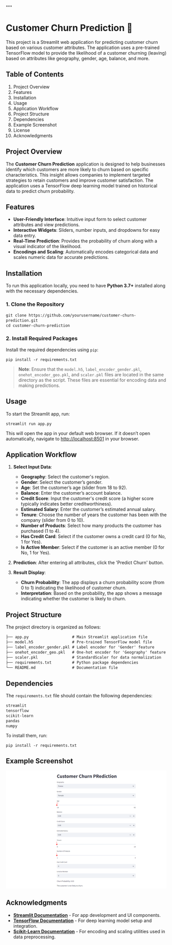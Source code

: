 """
# Customer Churn Prediction 🔮

This project is a Streamlit web application for predicting customer churn based on various customer attributes. The application uses a pre-trained TensorFlow model to provide the likelihood of a customer churning (leaving) based on attributes like geography, gender, age, balance, and more.

## Table of Contents
1. Project Overview
2. Features
3. Installation
4. Usage
5. Application Workflow
6. Project Structure
7. Dependencies
8. Example Screenshot
9. License
10. Acknowledgments

## Project Overview
The **Customer Churn Prediction** application is designed to help businesses identify which customers are more likely to churn based on specific characteristics. This insight allows companies to implement targeted strategies to retain customers and improve customer satisfaction. The application uses a TensorFlow deep learning model trained on historical data to predict churn probability.

## Features
- **User-Friendly Interface**: Intuitive input form to select customer attributes and view predictions.
- **Interactive Widgets**: Sliders, number inputs, and dropdowns for easy data entry.
- **Real-Time Prediction**: Provides the probability of churn along with a visual indicator of the likelihood.
- **Encodings and Scaling**: Automatically encodes categorical data and scales numeric data for accurate predictions.

## Installation

To run this application locally, you need to have **Python 3.7+** installed along with the necessary dependencies.

### 1. Clone the Repository

    git clone https://github.com/yourusername/customer-churn-prediction.git
    cd customer-churn-prediction

### 2. Install Required Packages

Install the required dependencies using `pip`:

    pip install -r requirements.txt

> **Note**: Ensure that the `model.h5`, `label_encoder_gender.pkl`, `onehot_encoder_geo.pkl`, and `scaler.pkl` files are located in the same directory as the script. These files are essential for encoding data and making predictions.

## Usage

To start the Streamlit app, run:

    streamlit run app.py

This will open the app in your default web browser. If it doesn’t open automatically, navigate to [http://localhost:8501](http://localhost:8501) in your browser.

## Application Workflow

1. **Select Input Data**:
   - **Geography**: Select the customer's region.
   - **Gender**: Select the customer’s gender.
   - **Age**: Set the customer’s age (slider from 18 to 92).
   - **Balance**: Enter the customer’s account balance.
   - **Credit Score**: Input the customer's credit score (a higher score typically indicates better creditworthiness).
   - **Estimated Salary**: Enter the customer’s estimated annual salary.
   - **Tenure**: Choose the number of years the customer has been with the company (slider from 0 to 10).
   - **Number of Products**: Select how many products the customer has purchased (1 to 4).
   - **Has Credit Card**: Select if the customer owns a credit card (0 for No, 1 for Yes).
   - **Is Active Member**: Select if the customer is an active member (0 for No, 1 for Yes).

2. **Prediction**: After entering all attributes, click the 'Predict Churn' button.

3. **Result Display**:
   - **Churn Probability**: The app displays a churn probability score (from 0 to 1) indicating the likelihood of customer churn.
   - **Interpretation**: Based on the probability, the app shows a message indicating whether the customer is likely to churn.

## Project Structure

The project directory is organized as follows:

    ├── app.py                   # Main Streamlit application file
    ├── model.h5                 # Pre-trained TensorFlow model file
    ├── label_encoder_gender.pkl # Label encoder for 'Gender' feature
    ├── onehot_encoder_geo.pkl   # One-hot encoder for 'Geography' feature
    ├── scaler.pkl               # StandardScaler for data normalization
    ├── requirements.txt         # Python package dependencies
    └── README.md                # Documentation file

## Dependencies

The `requirements.txt` file should contain the following dependencies:

    streamlit
    tensorflow
    scikit-learn
    pandas
    numpy

To install them, run:

    pip install -r requirements.txt

## Example Screenshot

![Customer Churn Prediction Application](image.png)


## Acknowledgments

- **[Streamlit Documentation](https://docs.streamlit.io/)** - For app development and UI components.
- **[TensorFlow Documentation](https://www.tensorflow.org/api_docs)** - For deep learning model setup and integration.
- **[Scikit-Learn Documentation](https://scikit-learn.org/stable/documentation.html)** - For encoding and scaling utilities used in data preprocessing.


